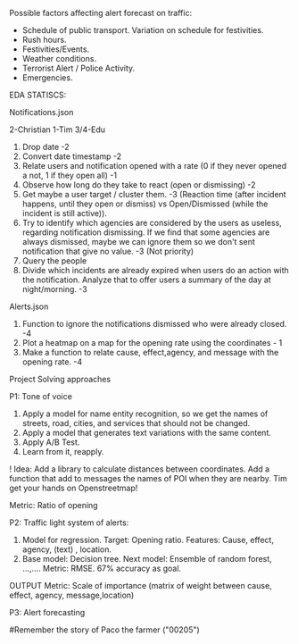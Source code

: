 Possible factors affecting alert forecast on traffic:
- Schedule of public transport. Variation on schedule for festivities.
- Rush hours.
- Festivities/Events.
- Weather conditions.
- Terrorist Alert / Police Activity.
- Emergencies.

EDA STATISCS:

Notifications.json

2-Christian
1-Tim
3/4-Edu

1. Drop date -2
2. Convert date timestamp -2
3. Relate users and notification opened with a rate (0 if they never opened a not, 1 if they open all) -1
4. Observe how long do they take to react (open or dismissing) -2
5. Get maybe a user target / cluster them. -3    (Reaction time (after incident happens, until they open or dismiss) vs Open/Dismissed (while the incident is still active)).
6. Try to identify which agencies are considered by the users as useless, regarding notification dismissing. If we find that some agencies are always dismissed, maybe we can ignore them so we don't sent notification that give no value. -3 (Not priority)
7. Query the people
8. Divide which incidents are already expired when users do an action with the notification. Analyze that to offer users a summary of the day at night/morning. -3

Alerts.json

1. Function to ignore the notifications dismissed who were already closed. -4
2. Plot a heatmap on a map for the opening rate using the coordinates - 1
3. Make a function to relate cause, effect,agency, and message with the opening rate. -4

Project Solving approaches

P1: Tone of voice

1. Apply a model for name entity recognition, so we get the names of streets, road, cities, and services that should not be changed.
2. Apply a model that generates text variations with the same content.
3. Apply A/B Test.
4. Learn from it, reapply.

! Idea: Add a library to calculate distances between coordinates. Add a function that add to messages the names of POI when they are nearby. Tim get your hands on Openstreetmap!

Metric: Ratio of opening

P2: Traffic light system of alerts:

1. Model for regression. Target: Opening ratio. Features: Cause, effect, agency, (text) , location.
2. Base model: Decision tree. Next model: Ensemble of random forest, ...,....
Metric: RMSE. 67% accuracy as goal.

OUTPUT Metric: Scale of importance (matrix of weight between cause, effect, agency, message,location)


P3: Alert forecasting


#Remember the story of Paco the farmer ("00205")